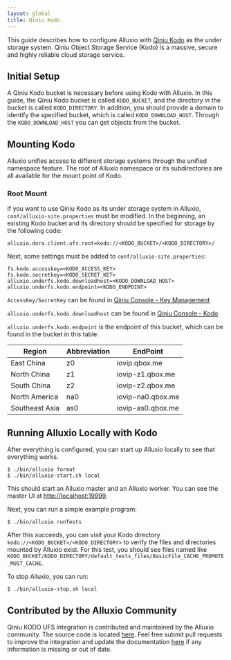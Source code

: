 ```yaml
---
layout: global
title: Qiniu Kodo
---
```



This guide describes how to configure Alluxio with
[Qiniu Kodo](https://www.qiniu.com/products/kodo) as the under storage system. Qiniu Object Storage
Service (Kodo) is a massive, secure and highly reliable cloud storage service.

## Initial Setup

A Qiniu Kodo bucket is necessary before using Kodo with Alluxio. In this guide, the Qiniu Kodo bucket
is called `KODO_BUCKET`, and the directory in the bucket is called `KODO_DIRECTORY`.
In addition, you should provide a domain to identify the specified bucket, which is called `KODO_DOWNLOAD_HOST`.
Through the `KODO_DOWNLOAD_HOST` you can get objects from the bucket.

## Mounting Kodo

Alluxio unifies access to different storage systems through the
unified namespace feature.
The root of Alluxio namespace or its subdirectories are all available for the mount point of Kodo.

### Root Mount

If you want to use Qiniu Kodo as its under storage system in Alluxio, `conf/alluxio-site.properties` must be modified.
In the beginning, an existing Kodo bucket and its directory should be specified for storage by the following code:
```
alluxio.dora.client.ufs.root=kodo://<KODO_BUCKET>/<KODO_DIRECTORY>/
```
Next, some settings must be added to `conf/alluxio-site.properties`:
```
fs.kodo.accesskey=<KODO_ACCESS_KEY>
fs.kodo.secretkey=<KODO_SECRET_KET>
alluxio.underfs.kodo.downloadhost=<KODO_DOWNLOAD_HOST>
alluxio.underfs.kodo.endpoint=<KODO_ENDPOINT>
```
`AccessKey/SecretKey` can be found in [Qiniu Console - Key Management](https://portal.qiniu.com/user/key)

`alluxio.underfs.kodo.downloadhost` can be found in [Qiniu Console - Kodo](https://portal.qiniu.com/bucket)

`alluxio.underfs.kodo.endpoint` is the endpoint of this bucket, which can be found in the bucket in this table:

| Region | Abbreviation| EndPoint |
| ------- | -------- | --------- |
|East China| z0|  iovip.qbox.me | 
|North China| z1| iovip-z1.qbox.me| 
|South China| z2| iovip-z2.qbox.me | 
|North America| na0| iovip-na0.qbox.me | 
|Southeast Asia| as0| iovip-as0.qbox.me |

## Running Alluxio Locally with Kodo

After everything is configured, you can start up Alluxio locally to see that everything works.

```console
$ ./bin/alluxio format
$ ./bin/alluxio-start.sh local
```
This should start an Alluxio master and an Alluxio worker. You can see the master UI at
[http://localhost:19999](http://localhost:19999).

Next, you can run a simple example program:

```console
$ ./bin/alluxio runTests
```
After this succeeds, you can visit your Kodo directory `kodo://<KODO_BUCKET>/<KODO_DIRECTORY>` to verify the files
and directories mounted by Alluxio exist. For this test, you should see files named like
`KODO_BUCKET/KODO_DIRECTORY/default_tests_files/BasicFile_CACHE_PROMOTE_MUST_CACHE`.

To stop Alluxio, you can run:
```console
$ ./bin/alluxio-stop.sh local
```

## Contributed by the Alluxio Community

Qiniu KODO UFS integration is contributed and maintained by the Alluxio community.
The source code is located [here](https://github.com/Alluxio/alluxio/tree/master/underfs/kodo).
Feel free submit pull requests to improve the integration and update 
the documentation [here](https://github.com/Alluxio/alluxio/edit/master/docs/en/ufs/Qiniu-KODO.md) 
if any information is missing or out of date.

